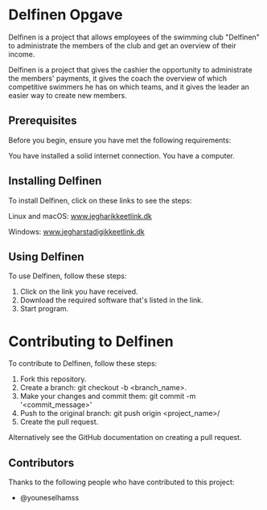 # Delfinen Opgave
Delfinen is a project that allows employees of the swimming club "Delfinen" to administrate the members of the club and get an overview of their income.

Delfinen is a project that gives the cashier the opportunity to administrate the members' payments, it gives the coach the overview of which competitive swimmers he has on which teams, and it gives the leader an easier way to create new members.
## Prerequisites

Before you begin, ensure you have met the following requirements:

You have installed a solid internet connection.
You have a computer.

## Installing Delfinen

To install Delfinen, click on these links to see the steps:

Linux and macOS:
www.jegharikkeetlink.dk

Windows:
www.jegharstadigikkeetlink.dk

## Using Delfinen

To use Delfinen, follow these steps:

1. Click on the link you have received.
2. Download the required software that's listed in the link.
3. Start program.

# Contributing to Delfinen

To contribute to Delfinen, follow these steps:

1. Fork this repository.
2. Create a branch: git checkout -b <branch_name>.
3. Make your changes and commit them: git commit -m '<commit_message>'
4. Push to the original branch: git push origin <project_name>/<location>
5. Create the pull request.

 Alternatively see the GitHub documentation on creating a pull request.

  
## Contributors 

Thanks to the following people who have contributed to this project:
- @youneselhamss 
  
